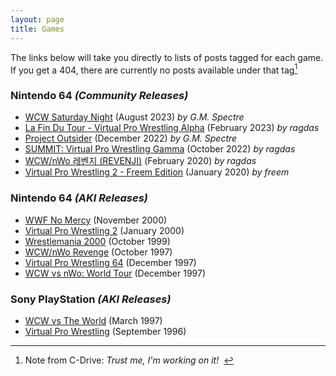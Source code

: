```yaml
---
layout: page
title: Games
---
```


The links below will take you directly to lists of posts tagged for each game.  If you get a 404, there are currently no posts available under that tag[^1]

[^1]: Note from C-Drive: *Trust me, I'm working on it!*&nbsp;&nbsp;

### Nintendo 64 *(Community Releases)*

- [WCW Saturday Night](../tags/#wcwsatnight) (August 2023) *by G.M. Spectre*
- [La Fin Du Tour - Virtual Pro Wrestling Alpha](../tags/#lfdt-vpwa) (February 2023) *by ragdas*
- [Project Outsider](../tags/#project-outsider) (December 2022) *by G.M. Spectre*
- [SUMMIT: Virtual Pro Wrestling Gamma](../tags/#summit) (October 2022) *by ragdas*
- [WCW/nWo 레벤지 (REVENJI)](../tags/#revenji) (February 2020) *by ragdas*
- [Virtual Pro Wrestling 2 - Freem Edition](../tags/#vpw2-fe/) (January 2020) *by freem*

### Nintendo 64 *(AKI Releases)*

- [WWF No Mercy](../tags/#nomercy) (November 2000)
- [Virtual Pro Wrestling 2](../tags/#vpw2) (January 2000)
- [Wrestlemania 2000](../tags/#wm2k) (October 1999)
- [WCW/nWo Revenge](../tags/#revenge) (October 1997)
- [Virtual Pro Wrestling 64](../tags/#vpw64) (December 1997)
- [WCW vs nWo: World Tour](../tags/#worldtour) (December 1997)

### Sony PlayStation *(AKI Releases)*

- [WCW vs The World](../tags/#vsworld) (March 1997)
- [Virtual Pro Wrestling](../tags/#vpw) (September 1996)





